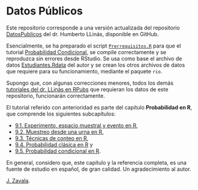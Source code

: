 # Datos Públicos

Este repositorio corresponde a una versión actualizada del repositorio [DatosPublicos](https://github.com/hllinas/DatosPublicos) del dr. Humberto LLinás, disponible en GitHub. 

Esencialmente, se ha preparado el script [`Prerrequisitos.R`](https://github.com/jzavalar/DatosPublicos/blob/main/prerrequisitos.R) para que el tutorial [Probabilidad Condicional](https://rpubs.com/hllinas/R_Prob_Condicional), se compile correctamente y se reproduzca sin errores desde RStudio. Se usa como base el archivo de datos [Estudiantes.Rdata](https://github.com/hllinas/DatosPublicos/blob/main/Estudiantes.Rdata) del autor y se crean los otros archivos de datos que requiere para su funcionamiento, mediante el paquete `rio`. 

Supongo que, con algunas correcciones menores, todos los demás [tutoriales del dr. LLinás en RPubs](https://rpubs.com/hllinas/) que requieran los datos de este repositorio, funcionarán correctamente. 

El tutorial referido con anterioridad es parte del capítulo **Probabilidad en R**, que comprende los siguientes subcapítulos:

- [9.1. Experimento, espacio muestral y evento en R](https://rpubs.com/hllinas/R_Exp-Omega-Evento),
- [9.2. Muestreo desde una urna en R](https://rpubs.com/hllinas/R_Urnas),
- [9.3. Técnicas de conteo en R](https://rpubs.com/hllinas/R_Conteo),
- [9.4. Probabilidad clásica en R](https://rpubs.com/hllinas/R_Prob_Clasica) y
- [9.5. Probabilidad condicional en R](https://rpubs.com/hllinas/R_Prob_Condicional). 

En general, considero que, este capítulo y la referencia completa, es una fuente de estudio en español, de gran calidad. Un agradecimiento al autor.

[J. Zavala](https://t.me/jzavalar).


